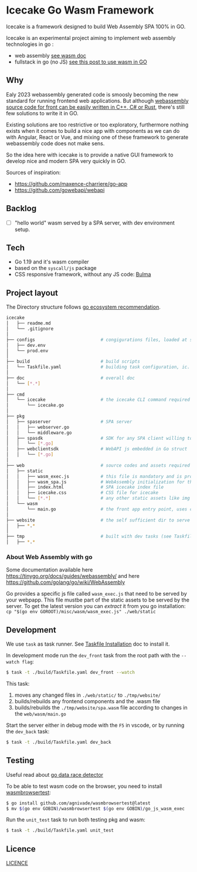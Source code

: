 # Icecake Go Wasm Framework

Icecake is a framework designed to build Web Assembly SPA 100% in GO.

Icecake is an experimental project aiming to implement web assembly technologies in go :
- web assembly [see wasm doc](https://developer.mozilla.org/fr/docs/WebAssembly)
- fullstack in go (no JS) [see this post to use wasm in GO](https://tutorialedge.net/golang/writing-frontend-web-framework-webassembly-go/)

## Why

Ealy 2023 webassembly generated code is smoosly becoming the new standard for running frontend web applications. But although [webassembly source code for front can be easily written in C++, C# or Rust](https://www.webassemblyman.com/webassembly_front_end_web_development.html), there's still few solutions to write it in GO.

Existing solutions are too restrictive or too exploratory, furthermore nothing exists when it comes to build a nice app with components as we can do with Angular, React or Vue, and mixing one of these framework to generate webassembly code does not make sens.

So the idea here with icecake is to provide a native GUI framework to develop nice and modern SPA very quickly in GO.

Sources of inspiration: 
- https://github.com/maxence-charriere/go-app
- https://github.com/gowebapi/webapi

## Backlog

- [ ] "hello world" wasm served by a SPA server, with dev environment setup.

## Tech

- Go 1.19 and it's wasm compiler
- based on the ``syscall/js`` package
- CSS responsive framework, without any JS code: [Bulma](https://bulma.io/)

## Project layout

The Directory structure follows [go ecosystem recommendation](https://github.com/golang-standards/project-layout).

```bash
icecake
│   ├── readme.md
│   └── .gitignore
│
├── configs                         # congigurations files, loaded at server startup
│   ├── dev.env                 
│   └── prod.env          
│
├── build                           # build scripts
│   └── Taskfile.yaml               # building task configuration, ic. autobuild the front
│
├── doc                             # overall doc
│   └── [*.*]                       
│
├── cmd
│   └── icecake                     # the icecake CLI command required to run the SPA server
│       └── icecake.go          
│
├── pkg
│   ├── spaserver                   # SPA server 
│   │   ├── webserver.go                   
│   │   └── middleware.go                   
│   ├── spasdk                      # SDK for any SPA client willing to call SPA APIs
│   │   └── [*.go]                   
│   ├── webclientsdk                # WebAPI js embedded in Go struct
│   │   └── [*.go]                   
│
├── web                             # source codes and assets required by the front, even server side described in the go file
│   ├── static
│   │   ├── wasm_exec.js            # this file is mandatory and is provided by the go compiler
│   │   ├── wasm_spa.js             # WebAssembly initialization for this app
│   │   ├── index.html              # SPA icecake index file
│   │   ├── icecake.css             # CSS file for icecake
│   │   └── [*.*]                   # any other static assets like img
│   └── wasm
│       └── main.go                 # the front app entry point, uses components
│
├── website                         # the self sufficient dir to serve the app in production, built with prod tasks (see Taskfile.yaml)
│   ├── *.*
│
├── tmp                             # built with dev tasks (see Taskfile.yaml)
│   ├── *.*

```

### About Web Assembly with go

Some documentation available here https://tinygo.org/docs/guides/webassembly/ and here https://github.com/golang/go/wiki/WebAssembly

Go provides a specific js file called `wasm_exec.js` that need to be served by your webpapp. This file mustbe part of the static assets to be served by the server. To get the latest version you can _extract_ it from you go installation: `cp "$(go env GOROOT)/misc/wasm/wasm_exec.js" ./web/static`

## Development

We use ``task`` as task runner. See [Taskfile Installation](https://taskfile.dev/installation/) doc to install it.

In development mode run the `dev_front` task from the root path with the `--watch flag`:

```bash
$ task -t ./build/Taskfile.yaml dev_front --watch
```

This task:
1. moves any changed files in ``./web/static/`` to ``./tmp/website/``
1. builds/rebuilds any frontend components and the .wasm file
1. builds/rebuilds the ``./tmp/website/spa.wasm`` file according to changes in the ``web/wasm/main.go``

Start the server either in debug mode with the `F5` in vscode, or by running the `dev_back` task:

```bash
$ task -t ./build/Taskfile.yaml dev_back
```

## Testing

Useful read about [go data race detector](https://go.dev/doc/articles/race_detector#How_To_Use)

To be able to test wasm code on the browser, you need to install [wasmbrowsertest](https://github.com/agnivade/wasmbrowsertest):

```bash
$ go install github.com/agnivade/wasmbrowsertest@latest
$ mv $(go env GOBIN)/wasmbrowsertest $(go env GOBIN)/go_js_wasm_exec
```

Run the `unit_test` task to run both testing pkg and wasm:

```bash
$ task -t ./build/Taskfile.yaml unit_test
```

## Licence

[LICENCE](LICENCE)
 